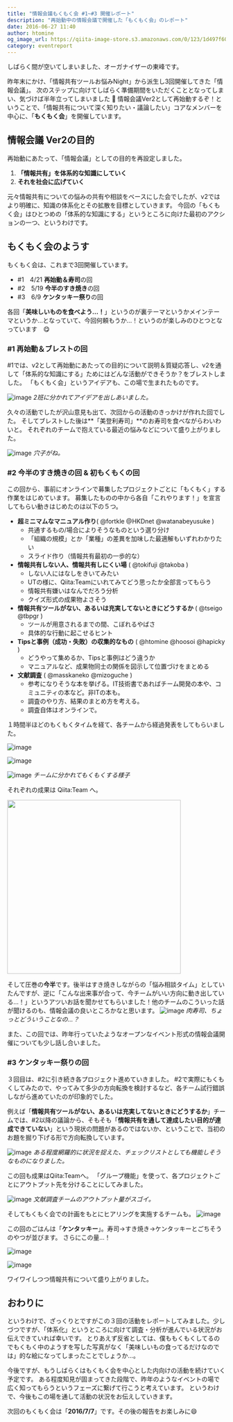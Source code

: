 ```yaml
---
title: "情報会議もくもく会 #1~#3 開催レポート"
description: "再始動中の情報会議で開催した「もくもく会」のレポート"
date: 2016-06-27 11:40
author: htomine
og_image_url: https://qiita-image-store.s3.amazonaws.com/0/123/1d497f60-de66-05af-e95f-303d5c5bb2ba.png
category: eventreport
---
```


しばらく間が空いてしまいました、オーガナイザーの東峰です。

昨年末にかけ、「情報共有ツールお悩みNight」から派生し3回開催してきた「情報会議」。
次のステップに向けてしばらく準備期間をいただくこととなってしまい、気づけば半年立ってしまいました 🤕
情報会議Ver2として再始動するぞ！ということで、「情報共有について深く知りたい・議論したい」コアなメンバーを中心に、「**もくもく会**」を開催しています。

## 情報会議 Ver2の目的
再始動にあたって、「情報会議」としての目的を再設定しました。

1. **「情報共有」を体系的な知識にしていく**
1. **それを社会に広げていく**

元々情報共有についての悩みの共有や相談をベースにした会でしたが、v2ではより明確に、知識の体系化とその拡散を目標としていきます。
今回の「もくもく会」はひとつめの「体系的な知識にする」というところに向けた最初のアクションの一つ、というわけです。

## もくもく会のようす
もくもく会は、これまで3回開催しています。

- #1　4/21 **再始動＆寿司**の回
- #2　5/19 **今半のすき焼き**の回
- #3　6/9 **ケンタッキー祭り**の回

各回「**美味しいものを食べよう…！**」というのが裏テーマというかメインテーマというか…となっていて、今回何頼もうか…！というのが楽しみのひとつとなっています　😋

### \#1 再始動＆ブレストの回

\#1では、v2として再始動にあたっての目的について説明＆質疑応答し、v2を通して「体系的な知識にする」ためにはどんな活動ができそうか？をブレストしました。
「もくもく会」というアイデアも、この場で生まれたものです。

![image](https://qiita-image-store.s3.amazonaws.com/0/123/630d96c5-3c35-d2e7-7d37-160ca578179f.png)
*2班に分かれてアイデアを出しあいました。*

久々の活動でしたが沢山意見も出て、次回からの活動のきっかけが作れた回でした。
そしてブレストした後は**「美登利寿司」**のお寿司を食べながらわいわいと。
それぞれのチームで抱えている最近の悩みなどについて盛り上がりました。

![image](https://qiita-image-store.s3.amazonaws.com/0/123/1d497f60-de66-05af-e95f-303d5c5bb2ba.png)
*穴子がね。*

### \#2 今半のすき焼きの回 & 初もくもくの回
この回から、事前にオンラインで募集したプロジェクトごとに「もくもく」する作業をはじめています。
募集したものの中から各自「これやります！」を宣言してもらい動きはじめたのは以下の５つ。

- **超ミニマムなマニュアル作り**( @fortkle @HKDnet @watanabeyusuke )
    - 共通するもの/場合によりそうなものという選り分け
    - 「組織の規模」とか「業種」の差異を加味した最適解もいずれわかりたい
    - スライド作り（情報共有最初の一歩的な）
- **情報共有しない人、情報共有しにくい場** ( @tokifuji  @takoba )
    - しない人にはなしをきいてみたい
    - UTの様に、Qiita:Teamにいれてみてどう思ったか全部言ってもらう
    - 情報共有嫌いはなんでだろう分析
    - クイズ形式の成果物よさそう
- **情報共有ツールがない、あるいは充実してないときにどうするか** ( @tseigo @tbpgr )
    - ツールが用意されるまでの間、こぼれるやばさ
    - 具体的な行動に起こせるヒント
- **Tipsと事例（成功・失敗）の収集的なもの** ( @htomine @hoosoi @hapicky )
    - どうやって集めるか、Tipsと事例はどう違うか
    - マニュアルなど、成果物同士の関係を図示して位置づけをまとめる
- **文献調査** ( @masskaneko @mizoguche )
    - 参考になりそうな本を挙げる。IT技術書であればチーム開発の本や、コミュニティの本など。非ITの本も。
    - 調査のやり方、結果のまとめ方を考える。
    - 調査自体はオンラインで。

１時間半ほどのもくもくタイムを経て、各チームから経過発表をしてもらいました。

![image](https://qiita-image-store.s3.amazonaws.com/0/123/780bc700-6f8a-d1d2-1b35-158fc554084d.png)

![image](https://qiita-image-store.s3.amazonaws.com/0/123/6c0b8634-4e7f-0d81-2b71-71b497d0af39.png)

![image](https://night.qiita.com/files/e4993692-d11a-9a01-d15d-101aa616b6ef.png)
*チームに分かれてもくもくする様子*

それぞれの成果は Qiita:Team へ。

<img src="https://qiita-image-store.s3.amazonaws.com/0/123/96f87902-7b45-3755-9f88-d3d617805783.png" width="400">

そして圧巻の**今半**です。後半はすき焼きしながらの「悩み相談タイム」としていたんですが、逆に「こんな出来事が合って、今チームがいい方向に動き出している…！」というアツいお話を聞かせてもらいました！他のチームのこういった話が聞けるのも、情報会議の良いところかなと思います。
![image](https://qiita-image-store.s3.amazonaws.com/0/123/1a452053-203e-e28d-968e-dc86dace47e5.png)
*肉寿司、ちょっとどういうことなの…？*

また、この回では、昨年行っていたようなオープンなイベント形式の情報会議開催についても少し話し合いました。

### \#3 ケンタッキー祭りの回
３回目は、\#2に引き続き各プロジェクト進めていきました。
\#2で実際にもくもくしてみたので、やってみて多少の方向転換を検討するなど、各チーム試行錯誤しながら進めていたのが印象的でした。

例えば「**情報共有ツールがない、あるいは充実してないときにどうするか**」チームでは、\#2以降の議論から、そもそも「**情報共有を通して達成したい目的が達成できていない**」という現状の問題があるのではないか、ということで、当初のお題を掘り下げる形で方向転換しています。

![image](https://qiita-image-store.s3.amazonaws.com/0/123/e43c07c8-5067-b15f-c06c-a4bd65b15ecc.png)
*ある程度網羅的に状況を捉えた、チェックリストとしても機能しそうなものになりました。*

この回も成果はQiita:Teamへ。
「グループ機能」を使って、各プロジェクトごとにアウトプット先を分けることにしてみました。

![image](https://qiita-image-store.s3.amazonaws.com/0/123/7bdd99b2-50f0-704b-9090-b077f49a1d8c.png)
*文献調査チームのアウトプット量がスゴイ。*

そしてもくもく会での計画をもとにヒアリングを実施するチームも。
![image](https://qiita-image-store.s3.amazonaws.com/0/123/a69e18fa-532f-5081-3f7e-8c4110f9690c.png)

この回のごはんは「**ケンタッキー**」。寿司→すき焼き→ケンタッキーとごちそうのやつが並びます。
さらにこの量…！

![image](https://qiita-image-store.s3.amazonaws.com/0/123/f8b3a378-a864-b043-5c2d-7992720f05aa.png)

![image](https://night.qiita.com/files/75caa7f4-b03f-d708-4b45-1a3e3b8316ec.png)

ワイワイしつつ情報共有について盛り上がりました。

## おわりに
というわけで、ざっくりとですがこの３回の活動をレポートしてみました。少しづつですが、「体系化」というところに向けて調査・分析が進んでいる状況がお伝えできていれば幸いです。
とりあえず反省としては、僕ももくもくしてるのでもくもく中のようすを写した写真がなく「美味しいもの食ってるだけなのでは」的な絵になってしまったことでしょうか…。

今後ですが、もうしばらくはもくもく会を中心とした内向けの活動を続けていく予定です。
ある程度知見が固まってきた段階で、昨年のようなイベントの場で広く知ってもらうというフェーズに繋げて行こうと考えています。
というわけで、今後もこの場を通して活動の状況をお伝えしていきます。

次回のもくもく会は「**2016/7/7**」です。その後の報告をお楽しみに😄
